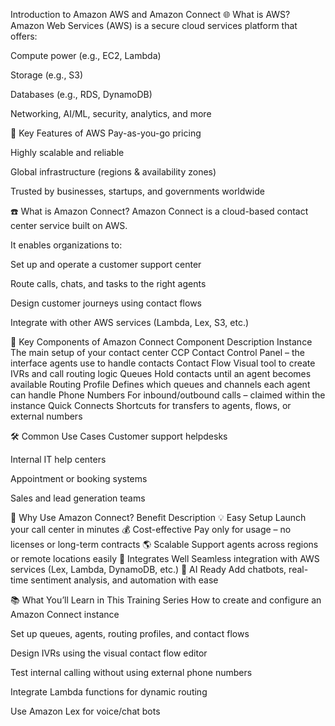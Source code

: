 Introduction to Amazon AWS and Amazon Connect
🌐 What is AWS?
Amazon Web Services (AWS) is a secure cloud services platform that offers:

Compute power (e.g., EC2, Lambda)

Storage (e.g., S3)

Databases (e.g., RDS, DynamoDB)

Networking, AI/ML, security, analytics, and more

🔑 Key Features of AWS
Pay-as-you-go pricing

Highly scalable and reliable

Global infrastructure (regions & availability zones)

Trusted by businesses, startups, and governments worldwide

☎️ What is Amazon Connect?
Amazon Connect is a cloud-based contact center service built on AWS.

It enables organizations to:

Set up and operate a customer support center

Route calls, chats, and tasks to the right agents

Design customer journeys using contact flows

Integrate with other AWS services (Lambda, Lex, S3, etc.)

🧩 Key Components of Amazon Connect
Component	Description
Instance	The main setup of your contact center
CCP	Contact Control Panel – the interface agents use to handle contacts
Contact Flow	Visual tool to create IVRs and call routing logic
Queues	Hold contacts until an agent becomes available
Routing Profile	Defines which queues and channels each agent can handle
Phone Numbers	For inbound/outbound calls – claimed within the instance
Quick Connects	Shortcuts for transfers to agents, flows, or external numbers

🛠️ Common Use Cases
Customer support helpdesks

Internal IT help centers

Appointment or booking systems

Sales and lead generation teams

🚀 Why Use Amazon Connect?
Benefit	Description
💡 Easy Setup	Launch your call center in minutes
💰 Cost-effective	Pay only for usage – no licenses or long-term contracts
🌎 Scalable	Support agents across regions or remote locations easily
🔌 Integrates Well	Seamless integration with AWS services (Lex, Lambda, DynamoDB, etc.)
🤖 AI Ready	Add chatbots, real-time sentiment analysis, and automation with ease

📚 What You’ll Learn in This Training Series
How to create and configure an Amazon Connect instance

Set up queues, agents, routing profiles, and contact flows

Design IVRs using the visual contact flow editor

Test internal calling without using external phone numbers

Integrate Lambda functions for dynamic routing

Use Amazon Lex for voice/chat bots

